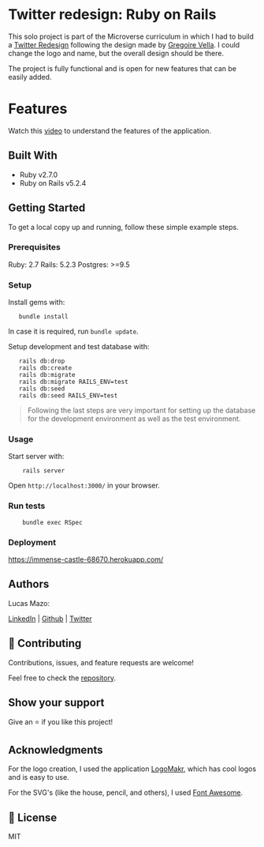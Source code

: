 # Twitter redesign: Ruby on Rails

This solo project is part of the Microverse curriculum in which I had to build a [Twitter Redesign](https://immense-castle-68670.herokuapp.com/) following the design made by [Gregoire Vella](https://www.behance.net/gallery/14286087/Twitter-Redesign-of-UI-details). I could change the logo and name, but the overall design should be there.

The project is fully functional and is open for new features that can be easily added. 

# Features

Watch this [video](https://www.loom.com/share/c91030a3b281402297240bfbe5cdcf84) to understand the features of the application.

## Built With

- Ruby v2.7.0
- Ruby on Rails v5.2.4

## Getting Started

To get a local copy up and running, follow these simple example steps.

### Prerequisites

Ruby: 2.7
Rails: 5.2.3
Postgres: >=9.5

### Setup

Install gems with:

```
   bundle install
```

In case it is required, run `bundle update`.


Setup development and test database with:

```
   rails db:drop
   rails db:create
   rails db:migrate
   rails db:migrate RAILS_ENV=test
   rails db:seed
   rails db:seed RAILS_ENV=test
```

> Following the last steps are very important for setting up the database for the development environment as well as the test environment.

### Usage

Start server with:

```
    rails server
```

Open `http://localhost:3000/` in your browser.

### Run tests

```
    bundle exec RSpec
```

### Deployment

https://immense-castle-68670.herokuapp.com/

## Authors

Lucas Mazo:

[LinkedIn](https://www.linkedin.com/in/lucas-mazo-meza-55a65b159/) | 
[Github](https://github.com/lucasmazo32) | 
[Twitter](https://twitter.com/lucasmazo32)

## 🤝 Contributing

Contributions, issues, and feature requests are welcome!

Feel free to check the [repository](https://github.com/lucasmazo32/twitter-redesign).

## Show your support

Give an ⭐️ if you like this project!

## Acknowledgments

For the logo creation, I used the application [LogoMakr](https://logomakr.com/), which has cool logos and is easy to use. 

For the SVG's (like the house, pencil, and others), I used [Font Awesome](https://fontawesome.com/).

## 📝 License

MIT

